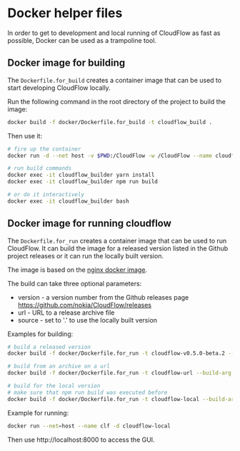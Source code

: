 # Docker helper files

In order to get to development and local running of CloudFlow as fast as possible,
Docker can be used as a trampoline tool.

## Docker image for building

The `Dockerfile.for_build` creates a container image that can be used to start
developing CloudFlow locally.

Run the following command in the root directory of the project to build the image:

```bash
docker build -f docker/Dockerfile.for_build -t cloudflow_build .
```

Then use it:

```bash
# fire up the container
docker run -d --net host -v $PWD:/CloudFlow -w /CloudFlow --name cloudflow_builder --net host -u $(id -u):$(id -g) -t cloudflow_build cat

# run build commands
docker exec -it cloudflow_builder yarn install
docker exec -it cloudflow_builder npm run build

# or do it interactively
docker exec -it cloudflow_builder bash
```

## Docker image for running cloudflow

The `Dockerfile.for_run` creates a container image that can be used to run CloudFlow.
It can build the image for a released version listed in the Github project releases 
or it can run the locally built version.

The image is based on the [nginx docker image](https://hub.docker.com/_/nginx/).

The build can take three optional parameters:
* version - a version number from the Github releases page https://github.com/nokia/CloudFlow/releases
* url - URL to a release archive file
* source - set to '.' to use the locally built version

Examples for building:

```bash
# build a released version
docker build -f docker/Dockerfile.for_run -t cloudflow-v0.5.0-beta.2 --build-arg version=v0.5.0-beta.2

# build from an archive on a url
docker build -f docker/Dockerfile.for_run -t cloudflow-url --build-arg url=https://github.com/nokia/CloudFlow/releases/download/v0.5.0-beta.2/CloudFlow.tar.gz

# build for the local version
# make sure that npm run build was executed before
docker build -f docker/Dockerfile.for_run -t cloudflow-local --build-arg source=. .
```

Example for running:

```bash
docker run --net=host --name clf -d cloudflow-local
```

Then use http://localhost:8000 to access the GUI.
